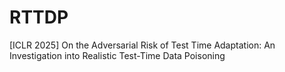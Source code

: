 # RTTDP
[ICLR 2025] On the Adversarial Risk of Test Time Adaptation: An Investigation into Realistic Test-Time Data Poisoning
